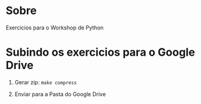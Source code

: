 # Sobre

Exercicios para o Workshop de Python

# Subindo os exercicios para o Google Drive
1. Gerar zip:
	```make compress```

2. Enviar para a Pasta do Google Drive
